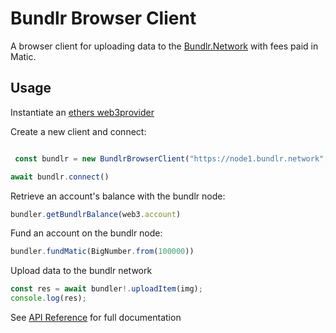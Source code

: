 # Bundlr Browser Client

A browser client for uploading data to the [Bundlr.Network](https://bundlr.network) with fees paid in Matic.

## Usage

Instantiate an [ethers web3provider](https://docs.ethers.io/v5/single-page/#/v5/api/providers/provider/)

Create a new client and connect:
```js

 const bundlr = new BundlrBrowserClient("https://node1.bundlr.network", provider);

await bundlr.connect()
```

Retrieve an account's balance with the bundlr node:
```js
bundler.getBundlrBalance(web3.account)
```

Fund an account on the bundlr node:
```js
bundler.fundMatic(BigNumber.from(100000))
```

Upload data to the bundlr network
```js
const res = await bundler!.uploadItem(img);
console.log(res);
```

See [API Reference](./docs/README.md) for full documentation